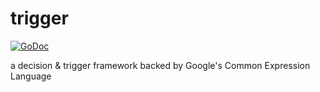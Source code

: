 # trigger

[![GoDoc](https://godoc.org/github.com/graphikDB/trigger?status.svg)](https://godoc.org/github.com/graphikDB/trigger)

a decision & trigger framework backed by Google's Common Expression Language
